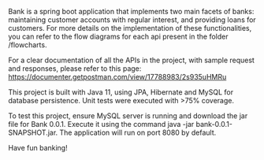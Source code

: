 Bank is a spring boot application that implements two main facets of banks: maintaining customer accounts with regular interest, and providing loans for customers. For more details on the implementation of these functionalities, you can refer to the flow diagrams for each api present in the folder /flowcharts. 

For a clear documentation of all the APIs in the project, with sample request and responses, please refer to this page: https://documenter.getpostman.com/view/17788983/2s935uHMRu

This project is built with Java 11, using JPA, Hibernate and MySQL for database persistence. Unit tests were executed with >75% coverage.

To test this project, ensure MySQL server is running and download the jar file for Bank 0.0.1. Execute it using the command java -jar bank-0.0.1-SNAPSHOT.jar. The application will run on port 8080 by default.

Have fun banking!
